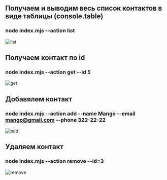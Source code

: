 ## Получаем и выводим весь список контактов в виде таблицы (console.table)

### node index.mjs --action list

![list](https://user-images.githubusercontent.com/73129581/133343192-cfc91022-224c-4cb8-9ade-64b68749c43b.png)

## Получаем контакт по id

### node index.mjs --action get --id 5

![get](https://user-images.githubusercontent.com/73129581/133346122-029c04ab-660c-44f5-81d4-f8ce919dccc4.png)

## Добавялем контакт

### node index.mjs --action add --name Mango --email mango@gmail.com --phone 322-22-22

![add](https://user-images.githubusercontent.com/73129581/133345844-e8546d5a-04a4-44d7-afe6-cc07101e6d57.png)

## Удаляем контакт

### node index.mjs --action remove --id=3

![remove](https://user-images.githubusercontent.com/73129581/133344829-9c82da76-c0f4-4f52-a622-e41f8c1d987a.png)

